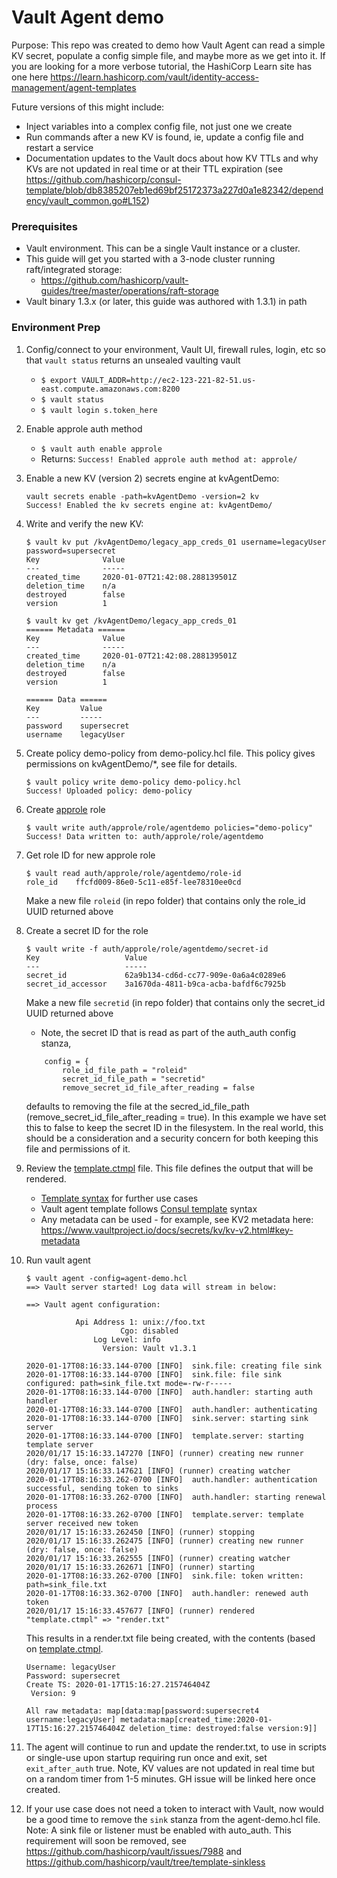 # Vault Agent demo

Purpose: This repo was created to demo how Vault Agent can read a simple KV secret, populate a config simple file, and maybe more as we get into it. 
If you are looking for a more verbose tutorial, the HashiCorp Learn site has one here https://learn.hashicorp.com/vault/identity-access-management/agent-templates


Future versions of this might include:
* Inject variables into a complex config file, not just one we create
* Run commands after a new KV is found, ie, update a config file and restart a service
* Documentation updates to the Vault docs about how KV TTLs and why KVs are not updated in real time or at their TTL expiration (see https://github.com/hashicorp/consul-template/blob/db8385207eb1ed69bf25172373a227d0a1e82342/dependency/vault_common.go#L152)

### Prerequisites

* Vault environment. This can be a single Vault instance or a cluster. 
* This guide will get you started with a 3-node cluster running raft/integrated storage:
    * https://github.com/hashicorp/vault-guides/tree/master/operations/raft-storage
* Vault binary 1.3.x (or later, this guide was authored with 1.3.1) in path

### Environment Prep

1. Config/connect to your environment, Vault UI, firewall rules, login, etc so that `vault status` returns an unsealed vaulting vault
	* `$ export VAULT_ADDR=http://ec2-123-221-82-51.us-east.compute.amazonaws.com:8200`
	* `$ vault status`
	* `$ vault login s.token_here`
1. Enable approle auth method
	* `$ vault auth enable approle`
	* Returns: `Success! Enabled approle auth method at: approle/`
1. Enable a new KV (version 2) secrets engine at kvAgentDemo:
	```
	vault secrets enable -path=kvAgentDemo -version=2 kv
	Success! Enabled the kv secrets engine at: kvAgentDemo/
	```
1. Write and verify the new KV:
	```
	$ vault kv put /kvAgentDemo/legacy_app_creds_01 username=legacyUser password=supersecret
	Key              Value
	---              -----
	created_time     2020-01-07T21:42:08.288139501Z
	deletion_time    n/a
	destroyed        false
	version          1

	$ vault kv get /kvAgentDemo/legacy_app_creds_01
	====== Metadata ======
	Key              Value
	---              -----
	created_time     2020-01-07T21:42:08.288139501Z
	deletion_time    n/a
	destroyed        false
	version          1

	====== Data ======
	Key         Value
	---         -----
	password    supersecret
	username    legacyUser
	```
1. Create policy demo-policy from demo-policy.hcl file. This policy gives permissions on kvAgentDemo/*, see file for details.
	```
	$ vault policy write demo-policy demo-policy.hcl
	Success! Uploaded policy: demo-policy
	```
1. Create [approle](https://www.vaultproject.io/docs/auth/approle.html) role
	```
	$ vault write auth/approle/role/agentdemo policies="demo-policy"
	Success! Data written to: auth/approle/role/agentdemo
	```
1. Get role ID for new approle role
    ```
    $ vault read auth/approle/role/agentdemo/role-id
	role_id    ffcfd009-86e0-5c11-e85f-lee78310ee0cd
	```
	Make a new file `roleid` (in repo folder) that contains only the role_id UUID returned above

1. Create a secret ID for the role
	```
	$ vault write -f auth/approle/role/agentdemo/secret-id
	Key                   Value
	---                   -----
	secret_id             62a9b134-cd6d-cc77-909e-0a6a4c0289e6
	secret_id_accessor    3a1670da-4811-b9ca-acba-bafdf6c7925b
	```
	Make a new file `secretid` (in repo folder) that contains only the secret_id UUID returned above

	* Note, the secret ID that is read as part of the auth_auth config stanza,
	```
	    config = {
      		role_id_file_path = "roleid"
      		secret_id_file_path = "secretid"
      		remove_secret_id_file_after_reading = false
    ```
    defaults to removing the file at the secred_id_file_path (remove_secret_id_file_after_reading = true). 
    In this example we have set this to false to keep the secret ID in the filesystem. In the real world, 
    this should be a consideration and a security concern for both keeping this file and permissions of it.

1. Review the [template.ctmpl](../master/template.ctmpl) file. This file defines the output that will be rendered. 
    * [Template syntax](https://www.vaultproject.io/docs/agent/template/index.html#configuration) for further use cases
    * Vault agent template follows [Consul template](https://github.com/hashicorp/consul-template) syntax
    * Any metadata can be used - for example, see KV2 metadata here:
    https://www.vaultproject.io/docs/secrets/kv/kv-v2.html#key-metadata

1.  Run vault agent

    ```
    $ vault agent -config=agent-demo.hcl
	==> Vault server started! Log data will stream in below:

	==> Vault agent configuration:

	           Api Address 1: unix://foo.txt
	                     Cgo: disabled
	               Log Level: info
	                 Version: Vault v1.3.1

	2020-01-17T08:16:33.144-0700 [INFO]  sink.file: creating file sink
	2020-01-17T08:16:33.144-0700 [INFO]  sink.file: file sink configured: path=sink_file.txt mode=-rw-r-----
	2020-01-17T08:16:33.144-0700 [INFO]  auth.handler: starting auth handler
	2020-01-17T08:16:33.144-0700 [INFO]  auth.handler: authenticating
	2020-01-17T08:16:33.144-0700 [INFO]  sink.server: starting sink server
	2020-01-17T08:16:33.144-0700 [INFO]  template.server: starting template server
	2020/01/17 15:16:33.147270 [INFO] (runner) creating new runner (dry: false, once: false)
	2020/01/17 15:16:33.147621 [INFO] (runner) creating watcher
	2020-01-17T08:16:33.262-0700 [INFO]  auth.handler: authentication successful, sending token to sinks
	2020-01-17T08:16:33.262-0700 [INFO]  auth.handler: starting renewal process
	2020-01-17T08:16:33.262-0700 [INFO]  template.server: template server received new token
	2020/01/17 15:16:33.262450 [INFO] (runner) stopping
	2020/01/17 15:16:33.262475 [INFO] (runner) creating new runner (dry: false, once: false)
	2020/01/17 15:16:33.262555 [INFO] (runner) creating watcher
	2020/01/17 15:16:33.262671 [INFO] (runner) starting
	2020-01-17T08:16:33.262-0700 [INFO]  sink.file: token written: path=sink_file.txt
	2020-01-17T08:16:33.362-0700 [INFO]  auth.handler: renewed auth token
	2020/01/17 15:16:33.457677 [INFO] (runner) rendered "template.ctmpl" => "render.txt"
    ```

    This results in a render.txt file being created, with the contents (based on [template.ctmpl](../blob/master/template.ctmpl).
    ```
    Username: legacyUser
	Password: supersecret
	Create TS: 2020-01-17T15:16:27.215746404Z
	 Version: 9

	All raw metadata: map[data:map[password:supersecret4 username:legacyUser] metadata:map[created_time:2020-01-17T15:16:27.215746404Z deletion_time: destroyed:false version:9]]
    ```
1. The agent will continue to run and update the render.txt, to use in scripts or single-use upon startup requiring run once and exit, set `exit_after_auth` true.  Note, KV values are not updated in real time but on a random timer from 1-5 minutes. GH issue will be linked here once created. 

1. If your use case does not need a token to interact with Vault, now would be a good time to remove the `sink` stanza from the agent-demo.hcl file.
   Note: A sink file or listener must be enabled with auto_auth. This requirement will soon be removed, see https://github.com/hashicorp/vault/issues/7988 and https://github.com/hashicorp/vault/tree/template-sinkless



